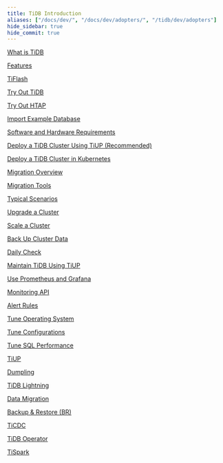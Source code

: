 ```yaml
---
title: TiDB Introduction
aliases: ["/docs/dev/", "/docs/dev/adopters/", "/tidb/dev/adopters"]
hide_sidebar: true
hide_commit: true
---
```


<LearningPathContainer platform="tidb" title="TiDB" subTitle="TiDB is an open-source NewSQL database that supports Hybrid Transactional and Analytical Processing (HTAP) workloads. Find the guide, samples, and references you need to use TiDB.">

<LearningPath label="Learn" icon="cloud1">

[What is TiDB](https://docs.pingcap.com/tidb/v5.4/overview)

[Features](https://docs.pingcap.com/tidb/v5.4/basic-features)

[TiFlash](https://docs.pingcap.com/tidb/v5.4/tiflash-overview)

</LearningPath>

<LearningPath label="Try" icon="cloud5">

[Try Out TiDB](https://docs.pingcap.com/tidb/v5.4/quick-start-with-tidb)

[Try Out HTAP](https://docs.pingcap.com/tidb/v5.4/quick-start-with-htap)

[Import Example Database](https://docs.pingcap.com/tidb/v5.4/import-example-data)

</LearningPath>

<LearningPath label="Deploy" icon="deploy">

[Software and Hardware Requirements](https://docs.pingcap.com/tidb/v5.4/hardware-and-software-requirements)

[Deploy a TiDB Cluster Using TiUP (Recommended)](https://docs.pingcap.com/tidb/v5.4/production-deployment-using-tiup)

[Deploy a TiDB Cluster in Kubernetes](https://docs.pingcap.com/tidb/v5.4/tidb-in-kubernetes)

</LearningPath>

<LearningPath label="Migrate" icon="cloud3">

[Migration Overview](https://docs.pingcap.com/tidb/v5.4/migration-overview)

[Migration Tools](https://docs.pingcap.com/tidb/v5.4/migration-tools)

[Typical Scenarios](https://docs.pingcap.com/tidb/v5.4/migrate-aurora-to-tidb)

</LearningPath>

<LearningPath label="Maintain" icon="maintain">

[Upgrade a Cluster](https://docs.pingcap.com/tidb/v5.4/upgrade-tidb-using-tiup)

[Scale a Cluster](https://docs.pingcap.com/tidb/v5.4/scale-tidb-using-tiup)

[Back Up Cluster Data](https://docs.pingcap.com/tidb/v5.4/use-br-command-line-tool)

[Daily Check](https://docs.pingcap.com/tidb/v5.4/daily-check)

[Maintain TiDB Using TiUP](https://docs.pingcap.com/tidb/v5.4/maintain-tidb-using-tiup)

</LearningPath>

<LearningPath label="Monitor" icon="cloud6">

[Use Prometheus and Grafana](https://docs.pingcap.com/tidb/v5.4/tidb-monitoring-framework)

[Monitoring API](https://docs.pingcap.com/tidb/v5.4/tidb-monitoring-api)

[Alert Rules](https://docs.pingcap.com/tidb/v5.4/alert-rules)

</LearningPath>

<LearningPath label="Tune" icon="tidb-cloud-tune">

[Tune Operating System](https://docs.pingcap.com/tidb/v5.4/tune-operating-system)

[Tune Configurations](https://docs.pingcap.com/tidb/v5.4/configure-memory-usage)

[Tune SQL Performance](https://docs.pingcap.com/tidb/v5.4/sql-tuning-overview)

</LearningPath>

<LearningPath label="Tools" icon="doc7">

[TiUP](https://docs.pingcap.com/tidb/v5.4/tiup-overview)

[Dumpling](https://docs.pingcap.com/tidb/v5.4/dumpling-overview)

[TiDB Lightning](https://docs.pingcap.com/tidb/v5.4/tidb-lightning-overview)

[Data Migration](https://docs.pingcap.com/tidb/v5.4/dm-overview)

[Backup & Restore (BR)](https://docs.pingcap.com/tidb/v5.4/backup-and-restore-tool)

[TiCDC](https://docs.pingcap.com/tidb/v5.4/ticdc-overview)

[TiDB Operator](https://docs.pingcap.com/tidb/v5.4/tidb-operator-overview)

[TiSpark](https://docs.pingcap.com/tidb/v5.4/tispark-overview)

</LearningPath>

</LearningPathContainer>
